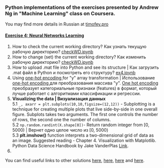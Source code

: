 ### Python implementations of the exercises presented by Andrew Ng in "Machine Learning" class on Coursera.  
You may find more details in Russian at [timofey.pro](https://timofey.pro/AI/Ng.html)  
 

#### [Exercise 4: Neural Networks Learning](Exercise4_Neural_Networks_Learning)

1. How to check the current working directory? Как узнать текущую рабочую директорию? [checkWD.ipynb](Exercise4_Neural_Networks_Learning/checkWD.ipynb)  
2. How to change (set) the current working directory? Как изменить рабочую директорию? [checkWD.ipynb](Exercise4_Neural_Networks_Learning/checkWD.ipynb)
3. How to upload .mat file into Python and see its structure | Как загрузить .mat файл в Python и посмотреть его структуру? [ex4.ipynb](Exercise4_Neural_Networks_Learning/ex4.ipynb)
4. Using [one-hot encoding ](https://www.quora.com/What-is-one-hot-encoding-and-when-is-it-used-in-data-science) for  "y" array transformation | Использование [one-hot encoding ](https://www.quora.com/What-is-one-hot-encoding-and-when-is-it-used-in-data-science) для преобразования массива "y". [One hot encoding](https://scikit-learn.org/stable/modules/generated/sklearn.preprocessing.OneHotEncoder.html) преобразует категориальные признаки (features) в формат, который лучше работает с алгоритмами классификации и регрессии.  
5. **Visualizing the data | Визуализация данных**  
        5.1 ```_, axarr = plt.subplots(10,10,figsize=(12,12))``` - Subplotting is a technique for creating multiple plots that live side-by-side in one overall figure. Subplots takes two arguments. The first one controls the number of rows, the second one the number of columns.  
        5.2 ```np.random.randint(X.shape[0])```- Return random integer from [0, 5000) | Вернет одно целое число из [0, 5000)  
        5.3 **plt.imshow()** function interprets a two-dimensional grid of data as an image. Suggested reading - Chapter 4. Visualization with Matplotlib. Python Data Science Handbook by Jake VanderPlas [Link](https://www.oreilly.com/library/view/python-data-science/9781491912126/ch04.html).  
6. 
        
        
        
        
You can find useful links to other solutions [here](https://github.com/jdwittenauer/ipython-notebooks), [here](https://github.com/kaleko/CourseraML/blob/master/ex4/ex4.ipynb), [here](https://medium.com/analytics-vidhya/a-guide-to-using-logistic-regression-for-digit-recognition-with-python-codes-86aae6da10fe) and [here](https://github.com/andrewenoble/machine-learning-andrew-ng).
